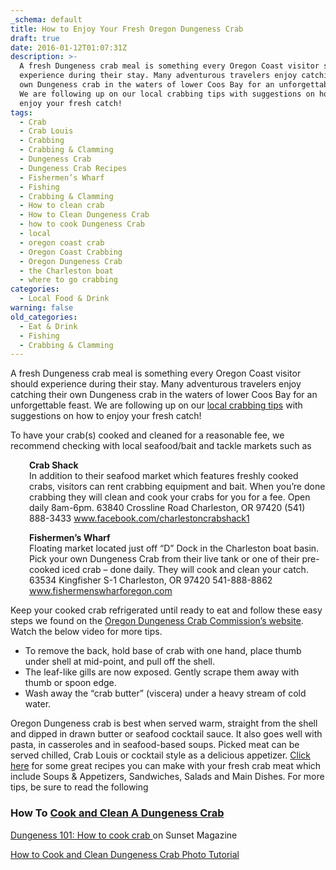 ```yaml
---
_schema: default
title: How to Enjoy Your Fresh Oregon Dungeness Crab
draft: true
date: 2016-01-12T01:07:31Z
description: >-
  A fresh Dungeness crab meal is something every Oregon Coast visitor should
  experience during their stay. Many adventurous travelers enjoy catching their
  own Dungeness crab in the waters of lower Coos Bay for an unforgettable feast.
  We are following up on our local crabbing tips with suggestions on how to
  enjoy your fresh catch!
tags:
  - Crab
  - Crab Louis
  - Crabbing
  - Crabbing & Clamming
  - Dungeness Crab
  - Dungeness Crab Recipes
  - Fishermen’s Wharf
  - Fishing
  - Crabbing & Clamming
  - How to clean crab
  - How to Clean Dungeness Crab
  - how to cook Dungeness Crab
  - local
  - oregon coast crab
  - Oregon Coast Crabbing
  - Oregon Dungeness Crab
  - the Charleston boat
  - where to go crabbing
categories:
  - Local Food & Drink
warning: false
old_categories:
  - Eat & Drink
  - Fishing
  - Crabbing & Clamming
---
```

A fresh Dungeness crab meal is something every Oregon Coast visitor should experience during their stay. Many adventurous travelers enjoy catching their own Dungeness crab in the waters of lower Coos Bay for an unforgettable feast. We are following up on our <a href="/2014/12/when-where-and-how-to-find-the-best-dungeness-crab-on-oregons-coast/" target="_blank">local crabbing tips</a> with suggestions on how to enjoy your fresh catch!

To have your crab(s) cooked and cleaned for a reasonable fee, we recommend checking with local seafood/bait and tackle markets such as

<p style="padding-left: 30px;">
<strong>Crab Shack</strong><br /> In addition to their seafood market which features freshly cooked crabs, visitors can rent crabbing equipment and bait. When you’re done crabbing they will clean and cook your crabs for you for a fee. Open daily 8am-6pm. 63840 Crossline Road Charleston, OR 97420 (541) 888-3433 <a href="https://www.facebook.com/charlestoncrabshack1/timeline" target="_blank" class="broken_link">www.facebook.com/charlestoncrabshack1</a>
</p>

<p style="padding-left: 30px;">
<strong>Fishermen’s Wharf</strong><br /> Floating market located just off “D” Dock in the Charleston boat basin. Pick your own Dungeness Crab from their live tank or one of their pre-cooked iced crab – done daily. They will cook and clean your catch.&nbsp;&nbsp; 63534 Kingfisher S-1 Charleston, OR 97420 541-888-8862 <a href="http://www.fishermenswharforegon.com/" target="_blank">www.fishermenswharforegon.com</a>
</p>

Keep your cooked crab refrigerated until ready to eat and follow these easy steps we found on the <a href="http://oregondungeness.org/consumer-info/cleaning-instructions/" target="_blank">Oregon Dungeness Crab Commission’s website</a>.&nbsp; Watch the below video for more tips.

* To remove the back, hold base of crab with one hand, place thumb under shell at mid-point, and pull off the shell.
* The leaf-like gills are now exposed. Gently scrape them away with thumb or spoon edge.
* Wash away the “crab butter” (viscera) under a heavy stream of cold water.

Oregon Dungeness crab is best when served warm, straight from the shell and dipped in drawn butter or seafood cocktail sauce. It also goes well with pasta, in casseroles and in seafood-based soups. Picked meat can be served chilled, Crab Louis or cocktail style as a delicious appetizer. <a href="http://oregondungeness.org/crab-recipes/" target="_blank">Click here</a> for some great recipes you can make with your fresh crab meat which include Soups & Appetizers, Sandwiches, Salads and Main Dishes. For more tips, be sure to read the following

### How To <a href="http://www.formerchef.com/2013/11/30/how-to-cook-and-clean-a-dungeness-crab/" target="_blank">Cook and Clean A Dungeness Crab </a>

<a href="http://www.sunset.com/food-wine/flavors-of-the-west/dungeness-101-how-cook-crab" target="_blank">Dungeness 101: How to cook crab </a>on Sunset Magazine

<a href="http://eatingrichly.com/10/how-to-cook-and-clean-dungeness-crab-photo-tutorial-plus-asian-crab-recipe/" target="_blank">How to Cook and Clean Dungeness Crab Photo Tutorial</a>
